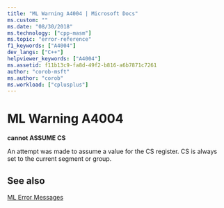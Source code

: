 ```yaml
---
title: "ML Warning A4004 | Microsoft Docs"
ms.custom: ""
ms.date: "08/30/2018"
ms.technology: ["cpp-masm"]
ms.topic: "error-reference"
f1_keywords: ["A4004"]
dev_langs: ["C++"]
helpviewer_keywords: ["A4004"]
ms.assetid: f11b13c9-fa8d-49f2-b816-a6b7871c7261
author: "corob-msft"
ms.author: "corob"
ms.workload: ["cplusplus"]
---
```

# ML Warning A4004

**cannot ASSUME CS**

An attempt was made to assume a value for the CS register. CS is always set to the current segment or group.

## See also

[ML Error Messages](../../assembler/masm/ml-error-messages.md)<br/>